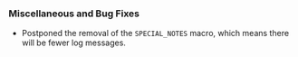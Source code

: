  ### Miscellaneous and Bug Fixes
   * Postponed the removal of the `SPECIAL_NOTES` macro, which means there will be fewer log messages.
